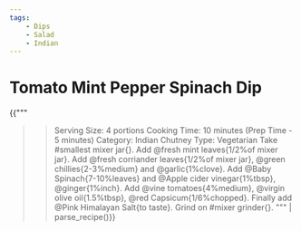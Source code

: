 ```yaml
---
tags:
    - Dips
    - Salad
    - Indian
--- 
```


# Tomato Mint Pepper Spinach Dip 

{{"""
>> Serving Size: 4 portions
>> Cooking Time: 10 minutes (Prep Time - 5 minutes)
>> Category: Indian Chutney
>> Type: Vegetarian
Take #smallest mixer jar{}.
Add @fresh mint leaves{1/2%of mixer jar}.
Add @fresh corriander leaves{1/2%of mixer jar}, @green chillies{2-3%medium} and @garlic{1%clove}.
Add @Baby Spinach{7-10%leaves} and @Apple cider vinegar{1%tbsp}, @ginger{1%inch}.
Add @vine tomatoes{4%medium}, @virgin olive oil{1.5%tbsp}, @red Capsicum{1/6%chopped}.
Finally add @Pink Himalayan Salt{to taste}.
Grind on #mixer grinder{}.
""" | parse_recipe()}}
